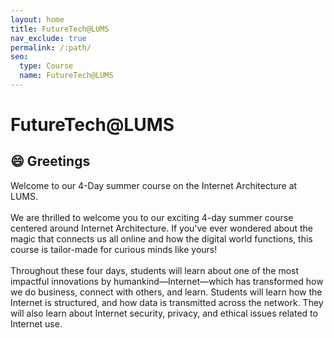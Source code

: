```yaml
---
layout: home
title: FutureTech@LUMS
nav_exclude: true
permalink: /:path/
seo:
  type: Course
  name: FutureTech@LUMS
---
```


# FutureTech@LUMS

## 😄 Greetings

Welcome to our 4-Day summer course on the Internet Architecture at LUMS. <br><br>
We are thrilled to welcome you to our exciting 4-day summer course centered around Internet Architecture. If you've ever wondered about the magic that connects us all online and how the digital world functions, this course is tailor-made for curious minds like yours! <br><br>
Throughout these four days, students will learn about one of the most impactful innovations by humankind—Internet—which has transformed how we do business, connect with others, and learn. Students will learn how the Internet is structured, and how data is transmitted across the network. They will also learn about Internet security, privacy, and ethical issues related to Internet use.


